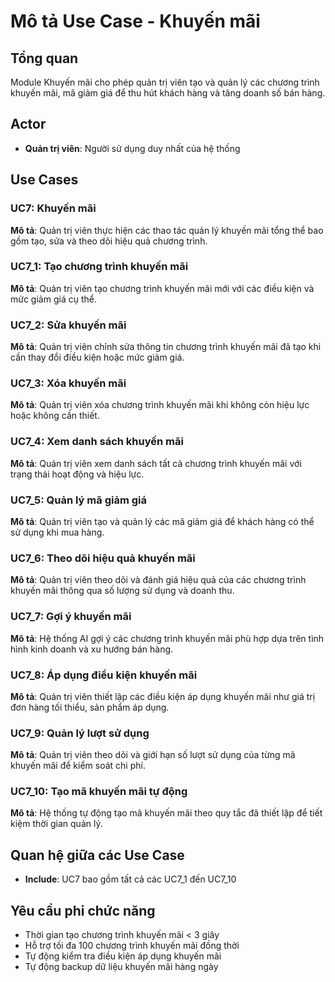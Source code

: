 # Mô tả Use Case - Khuyến mãi

## Tổng quan
Module Khuyến mãi cho phép quản trị viên tạo và quản lý các chương trình khuyến mãi, mã giảm giá để thu hút khách hàng và tăng doanh số bán hàng.

## Actor
- **Quản trị viên**: Người sử dụng duy nhất của hệ thống

## Use Cases

### UC7: Khuyến mãi
**Mô tả**: Quản trị viên thực hiện các thao tác quản lý khuyến mãi tổng thể bao gồm tạo, sửa và theo dõi hiệu quả chương trình.

### UC7_1: Tạo chương trình khuyến mãi
**Mô tả**: Quản trị viên tạo chương trình khuyến mãi mới với các điều kiện và mức giảm giá cụ thể.

### UC7_2: Sửa khuyến mãi
**Mô tả**: Quản trị viên chỉnh sửa thông tin chương trình khuyến mãi đã tạo khi cần thay đổi điều kiện hoặc mức giảm giá.

### UC7_3: Xóa khuyến mãi
**Mô tả**: Quản trị viên xóa chương trình khuyến mãi khi không còn hiệu lực hoặc không cần thiết.

### UC7_4: Xem danh sách khuyến mãi
**Mô tả**: Quản trị viên xem danh sách tất cả chương trình khuyến mãi với trạng thái hoạt động và hiệu lực.

### UC7_5: Quản lý mã giảm giá
**Mô tả**: Quản trị viên tạo và quản lý các mã giảm giá để khách hàng có thể sử dụng khi mua hàng.

### UC7_6: Theo dõi hiệu quả khuyến mãi
**Mô tả**: Quản trị viên theo dõi và đánh giá hiệu quả của các chương trình khuyến mãi thông qua số lượng sử dụng và doanh thu.

### UC7_7: Gợi ý khuyến mãi
**Mô tả**: Hệ thống AI gợi ý các chương trình khuyến mãi phù hợp dựa trên tình hình kinh doanh và xu hướng bán hàng.

### UC7_8: Áp dụng điều kiện khuyến mãi
**Mô tả**: Quản trị viên thiết lập các điều kiện áp dụng khuyến mãi như giá trị đơn hàng tối thiểu, sản phẩm áp dụng.

### UC7_9: Quản lý lượt sử dụng
**Mô tả**: Quản trị viên theo dõi và giới hạn số lượt sử dụng của từng mã khuyến mãi để kiểm soát chi phí.

### UC7_10: Tạo mã khuyến mãi tự động
**Mô tả**: Hệ thống tự động tạo mã khuyến mãi theo quy tắc đã thiết lập để tiết kiệm thời gian quản lý.

## Quan hệ giữa các Use Case
- **Include**: UC7 bao gồm tất cả các UC7_1 đến UC7_10

## Yêu cầu phi chức năng
- Thời gian tạo chương trình khuyến mãi < 3 giây
- Hỗ trợ tối đa 100 chương trình khuyến mãi đồng thời
- Tự động kiểm tra điều kiện áp dụng khuyến mãi
- Tự động backup dữ liệu khuyến mãi hàng ngày






